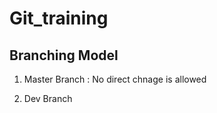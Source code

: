 # Git_training


## Branching Model

1. Master Branch : No direct chnage is allowed

2. Dev Branch

